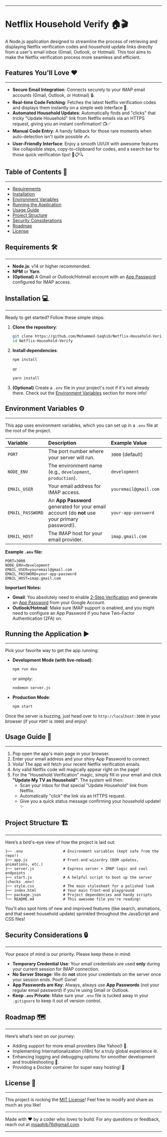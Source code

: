 

-----

# Netflix Household Verify 🏠🎬

A Node.js application designed to streamline the process of retrieving and displaying Netflix verification codes and household update links directly from a user's email inbox (Gmail, Outlook, or Hotmail). This tool aims to make the Netflix verification process more seamless and efficient.

## Features You'll Love ❤️

-----

  * **Secure Email Integration**: Connects securely to your IMAP email accounts (Gmail, Outlook, or Hotmail) 🔒.
  * **Real-time Code Fetching**: Fetches the latest Netflix verification codes and displays them instantly on a simple web interface 📩.
  * **Automated Household Updates**: Automatically finds and "clicks" that tricky "Update Household" link from Netflix emails via an HTTPS request, giving you an instant confirmation\! 📺✅
  * **Manual Code Entry**: A handy fallback for those rare moments when auto-detection isn't quite possible ✍️.
  * **User-Friendly Interface**: Enjoy a smooth UI/UX with awesome features like collapsible steps, copy-to-clipboard for codes, and a search bar for those quick verification tips\! 🎨📋🔍

## Table of Contents 📖

-----

  * [Requirements](https://www.google.com/search?q=%23requirements)
  * [Installation](https://www.google.com/search?q=%23installation)
  * [Environment Variables](https://www.google.com/search?q=%23environment-variables)
  * [Running the Application](https://www.google.com/search?q=%23running-the-application)
  * [Usage Guide](https://www.google.com/search?q=%23usage-guide)
  * [Project Structure](https://www.google.com/search?q=%23project-structure)
  * [Security Considerations](https://www.google.com/search?q=%23security-considerations)
  * [Roadmap](https://www.google.com/search?q=%23roadmap)
  * [License](https://www.google.com/search?q=%23license)

## Requirements 🛠️

-----

  * **Node.js**: v14 or higher recommended.
  * **NPM** or **Yarn**.
  * **(Optional)** A Gmail or Outlook/Hotmail account with an [App Password](https://support.google.com/accounts/answer/185834?hl=en) configured for IMAP access.

## Installation 💻

-----

Ready to get started? Follow these simple steps:

1.  **Clone the repository**:

    ```bash
    git clone https://github.com/Mohammed-Saqhib/Netflix-Household-Verify.git
    cd Netflix-Household-Verify
    ```

2.  **Install dependencies**:

    ```bash
    npm install
    ```

    or

    ```bash
    yarn install
    ```

3.  **(Optional)** Create a `.env` file in your project's root if it's not already there. Check out the [Environment Variables](https://www.google.com/search?q=%23environment-variables) section for more info\!

## Environment Variables ⚙️

-----

This app uses environment variables, which you can set up in a `.env` file at the root of the project.

| Variable          | Description                                                                            | Example Value         |
| :---------------- | :------------------------------------------------------------------------------------- | :-------------------- |
| `PORT`            | The port number where your server will run.                                            | `3000` (default)      |
| `NODE_ENV`        | The environment name (e.g., `development`, `production`).                              | `development`         |
| `EMAIL_USER`      | Your email address for IMAP access.                                                    | `youremail@gmail.com` |
| `EMAIL_PASSWORD`  | An **App Password** generated for your email account (do **not** use your primary password\!). | `your-app-password`   |
| `EMAIL_HOST`      | The IMAP host for your email provider.                                                 | `imap.gmail.com`      |

**Example `.env` file:**

```
PORT=3000
NODE_ENV=development
EMAIL_USER=youremail@gmail.com
EMAIL_PASSWORD=your-app-password
EMAIL_HOST=imap.gmail.com
```

**Important Notes:**

  * **Gmail**: You absolutely need to enable [2-Step Verification](https://www.google.com/search?q=https://myaccount.google.com/two-step-verification) and generate an [App Password](https://support.google.com/accounts/answer/185834?hl=en) from your Google Account.
  * **Outlook/Hotmail**: Make sure IMAP support is enabled, and you might need to configure an App Password if you have Two-Factor Authentication (2FA) on.

## Running the Application ▶️

-----

Pick your favorite way to get the app running:

  * **Development Mode (with live-reload)**:

    ```bash
    npm run dev
    ```

    or simply:

    ```bash
    nodemon server.js
    ```

  * **Production Mode**:

    ```bash
    npm start
    ```

Once the server is buzzing, just head over to `http://localhost:3000` in your browser (if your `PORT` is `3000`) and enjoy\!

## Usage Guide 🧭

-----

1.  Pop open the app's main page in your browser.
2.  Enter your email address and your shiny App Password to connect.
3.  Voila\! The app will fetch your recent Netflix verification emails.
4.  Any valid Netflix code will magically appear right on the page\!
5.  For the "Household Verification" magic, simply fill in your email and click **"Update My TV as Household"**. The system will then:
      * Scan your inbox for that special "Update Household" link from Netflix.
      * Automatically "click" the link via an HTTPS request.
      * Give you a quick status message confirming your household update\! ✨

## Project Structure 🏗️

-----

Here’s a bird's-eye view of how the project is laid out:

```
├── .env                  # Environment variables (kept safe from the repo!)
├── app.js                # Front-end wizardry (DOM updates, animations, etc.)
├── server.js             # Express server + IMAP logic and cool endpoints
├── start.js              # A helpful script to boot up the server (checks .env)
├── style.css             # The main stylesheet for a polished look
├── index.html            # Your main front-end playground
├── package.json          # Project dependencies and handy scripts
└── README.md             # This awesome file you're reading!
```

You'll also spot hints of new and improved features (like search, animations, and that sweet household update) sprinkled throughout the JavaScript and CSS files\!

## Security Considerations 🔒

-----

Your peace of mind is our priority. Please keep these in mind:

  * **Temporary Credential Use**: Your email credentials are used **only** during your current session for IMAP connection.
  * **No Server Storage**: We do **not** store your credentials on the server once your session ends. Poof\! Gone\!
  * **App Passwords are Key**: Always, always use **App Passwords** (not your regular email password) if you're using Gmail or Outlook.
  * **Keep `.env` Private**: Make sure your `.env` file is tucked away in your `.gitignore` to keep it out of version control.

## Roadmap 🗺️

-----

Here’s what’s next on our journey:

  * Adding support for more email providers (like Yahoo\!) 📧.
  * Implementing Internationalization (i18n) for a truly global experience 🌐.
  * Enhancing logging and debugging options for smoother development and troubleshooting 🐞.
  * Providing a Docker container for super easy hosting\! 🐳

## License 📄

-----

This project is rocking the [MIT License](https://www.google.com/search?q=LICENSE)\! Feel free to modify and share as much as you like\!

-----

Made with ❤️ by a coder who loves to build.
For any questions or feedback, reach out at msaqhib76@gmail.com.

-----

